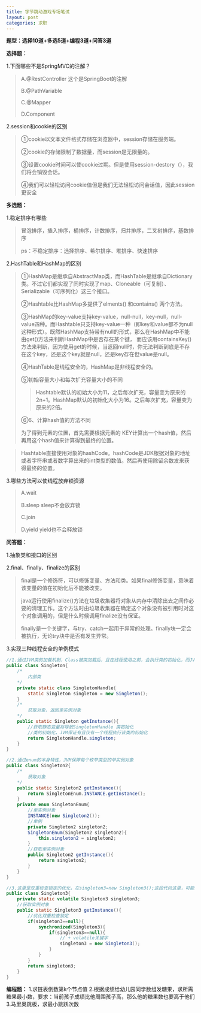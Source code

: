 ```yaml
---
title: 字节跳动游戏专场笔试
layout: post
categories: 求职
---
```

**题型：选择10道+多选5道+编程3道+问答3道**

**选择题：**

1.下面哪些不是SpringMVC的注解？

> A.@RestController	这个是SpringBoot的注解
>
> B.@PathVariable
>
> C.@Mapper
>
> D.Component

2.session和cookie的区别

> ①cookie以文本文件格式存储在浏览器中，session存储在服务端。
>
> ②cookie的存储限制了数据量，而session是无限量的。
>
> ③设置cookie时间可以使cookie过期。但是使用session-destory（），我们将会销毁会话。
>
> ④我们可以轻松访问cookie值但是我们无法轻松访问会话值，因此session更安全

**多选题：**

1.稳定排序有哪些

> 冒泡排序，插入排序，桶排序，计数排序，归并排序，二叉树排序，基数排序
>
> ps：不稳定排序：选择排序、希尔排序、堆排序、快速排序

2.HashTable和HashMap的区别

> ①HashMap是继承自AbstractMap类，而HashTable是继承自Dictionary类。不过它们都实现了同时实现了map、Cloneable（可复制）、Serializable（可序列化）这三个接口。
>
> ②Hashtable比HashMap多提供了elments() 和contains() 两个方法。
>
> ③HashMap的key-value支持key-value，null-null，key-null，null-value四种。而Hashtable只支持key-value一种（即key和value都不为null这种形式）。既然HashMap支持带有null的形式，那么在HashMap中不能由get()方法来判断HashMap中是否存在某个键， 而应该用containsKey()方法来判断，因为使用get的时候，当返回null时，你无法判断到底是不存在这个key，还是这个key就是null，还是key存在但value是null。
>
> ④HashTable是线程安全的，HashMap是非线程安全的。
>
> ⑤初始容量大小和每次扩充容量大小的不同 
>
> > Hashtable默认的初始大小为11，之后每次扩充，容量变为原来的2n+1。HashMap默认的初始化大小为16。之后每次扩充，容量变为原来的2倍。
>
>⑥6、计算hash值的方法不同 
>
>为了得到元素的位置，首先需要根据元素的 KEY计算出一个hash值，然后再用这个hash值来计算得到最终的位置。

>Hashtable直接使用对象的hashCode。hashCode是JDK根据对象的地址或者字符串或者数字算出来的int类型的数值。然后再使用除留余数发来获得最终的位置。 

3.哪些方法可以使线程放弃锁资源

> A.wait
>
> B.sleep	sleep不会放弃锁
>
> C.join
>
> D.yield    yield也不会释放锁

**问答题：**

1.抽象类和接口的区别

2.final、finally、finalize的区别

> final是一个修饰符，可以修饰变量、方法和类。如果final修饰变量，意味着该变量的值在初始化后不能被改变。
>
> java运行使用finalize()方法在垃圾收集器将对象从内存中清除出去之间作必要的清理工作。这个方法时由垃圾收集器在确定这个对象没有被引用时对这个对象调用的，但是什么时候调用finalize没有保证。
>
> finally是一个关键字，与try、catch一起用于异常的处理。finally块一定会被执行，无论try块中是否有发生异常。

3.实现三种线程安全的单例模式

```java
//1.通过JVM类的加载机制，Class被类加载后，且在线程使用之前，会执行类的初始化，而JVM会在初始化期间获取一个锁，该锁可以同步多个线程对同一个类的初始化
public class Singleton{
    /*
    	内部类
    */
    private static class SingletonHandle{
        static Singleton singleton = new Singleton();
    }
    /*
    	获取对象，返回单实例对象
    */
    public static Singleton getInstance(){
        //获取静态变量将导致SingletonHandle 类初始化
        //类的初始化，JVM保证有且仅有一个线程执行该类的初始化
        return SingletonHandle.singleton;
    }
}

//2.通过enum的本身特性，JVM保障每个枚举类型的单实例对象
public class Singleton2{
    /*
    	获取对象
    */
    public static Singleton2 getInstance(){
        return SingletonEnum.INSTANCE.getInstance();
    }
    private enum SingletonEnum{
        //单实例对象
        INSTANCE(new Singleton2());
        //单例
        private Singleton2 singleton2;
        SingletonEnum(Singleton2 singleton2){
            this.singleton2 = singleton2;
        }
        //获取单实例对象
        public Singleton2 getInstance(){
            return singleton2;
        }
    }
}

//3.这里是双重检查锁定的优化，在singleton3=new Singleton3();这段代码这里，可能出现多线程竞争，所以必须使用volatile关键字。
public class Singleton3{
    private static volatile Singleton3 singleton3;
    //获取实例对象
    public static Singleton3 getInstance(){
        //优化双重检查锁定
        if(singleton3==null){
            synchronized(Singleton3){
                if(singleton3==null){
                    // + volatile关键字
                    singleton3 = new Singleton3();
                }
            }
        }
        return singleton3;
    }
}
```

**编程题：**
1.求链表倒数第k个节点值
2.根据成绩给幼儿园同学数组发糖果，求所需糖果最小数，要求：当前孩子成绩比他周围孩子高，那么他的糖果数也要高于他们
3.马里奥跳板，求最小跳跃次数